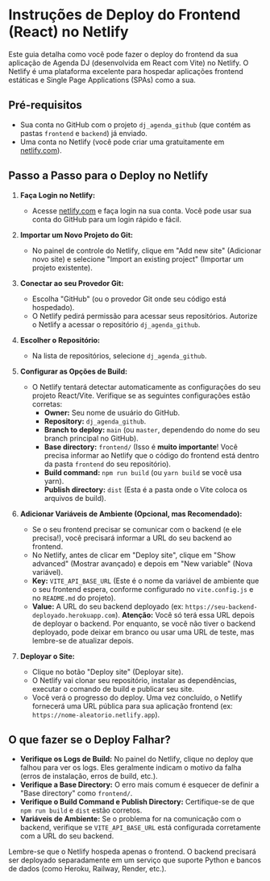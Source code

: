 # Instruções de Deploy do Frontend (React) no Netlify

Este guia detalha como você pode fazer o deploy do frontend da sua aplicação de Agenda DJ (desenvolvida em React com Vite) no Netlify. O Netlify é uma plataforma excelente para hospedar aplicações frontend estáticas e Single Page Applications (SPAs) como a sua.

## Pré-requisitos

*   Sua conta no GitHub com o projeto `dj_agenda_github` (que contém as pastas `frontend` e `backend`) já enviado.
*   Uma conta no Netlify (você pode criar uma gratuitamente em [netlify.com](https://www.netlify.com/)).

## Passo a Passo para o Deploy no Netlify

1.  **Faça Login no Netlify:**
    *   Acesse [netlify.com](https://www.netlify.com/) e faça login na sua conta. Você pode usar sua conta do GitHub para um login rápido e fácil.

2.  **Importar um Novo Projeto do Git:**
    *   No painel de controle do Netlify, clique em "Add new site" (Adicionar novo site) e selecione "Import an existing project" (Importar um projeto existente).

3.  **Conectar ao seu Provedor Git:**
    *   Escolha "GitHub" (ou o provedor Git onde seu código está hospedado).
    *   O Netlify pedirá permissão para acessar seus repositórios. Autorize o Netlify a acessar o repositório `dj_agenda_github`.

4.  **Escolher o Repositório:**
    *   Na lista de repositórios, selecione `dj_agenda_github`.

5.  **Configurar as Opções de Build:**
    *   O Netlify tentará detectar automaticamente as configurações do seu projeto React/Vite. Verifique se as seguintes configurações estão corretas:
        *   **Owner:** Seu nome de usuário do GitHub.
        *   **Repository:** `dj_agenda_github`.
        *   **Branch to deploy:** `main` (ou `master`, dependendo do nome do seu branch principal no GitHub).
        *   **Base directory:** `frontend/` (Isso é **muito importante**! Você precisa informar ao Netlify que o código do frontend está dentro da pasta `frontend` do seu repositório).
        *   **Build command:** `npm run build` (ou `yarn build` se você usa yarn).
        *   **Publish directory:** `dist` (Esta é a pasta onde o Vite coloca os arquivos de build).

6.  **Adicionar Variáveis de Ambiente (Opcional, mas Recomendado):**
    *   Se o seu frontend precisar se comunicar com o backend (e ele precisa!), você precisará informar a URL do seu backend ao frontend.
    *   No Netlify, antes de clicar em "Deploy site", clique em "Show advanced" (Mostrar avançado) e depois em "New variable" (Nova variável).
    *   **Key:** `VITE_API_BASE_URL` (Este é o nome da variável de ambiente que o seu frontend espera, conforme configurado no `vite.config.js` e no `README.md` do projeto).
    *   **Value:** A URL do seu backend deployado (ex: `https://seu-backend-deployado.herokuapp.com`). **Atenção:** Você só terá essa URL depois de deployar o backend. Por enquanto, se você não tiver o backend deployado, pode deixar em branco ou usar uma URL de teste, mas lembre-se de atualizar depois.

7.  **Deployar o Site:**
    *   Clique no botão "Deploy site" (Deployar site).
    *   O Netlify vai clonar seu repositório, instalar as dependências, executar o comando de build e publicar seu site.
    *   Você verá o progresso do deploy. Uma vez concluído, o Netlify fornecerá uma URL pública para sua aplicação frontend (ex: `https://nome-aleatorio.netlify.app`).

## O que fazer se o Deploy Falhar?

*   **Verifique os Logs de Build:** No painel do Netlify, clique no deploy que falhou para ver os logs. Eles geralmente indicam o motivo da falha (erros de instalação, erros de build, etc.).
*   **Verifique a Base Directory:** O erro mais comum é esquecer de definir a "Base directory" como `frontend/`.
*   **Verifique o Build Command e Publish Directory:** Certifique-se de que `npm run build` e `dist` estão corretos.
*   **Variáveis de Ambiente:** Se o problema for na comunicação com o backend, verifique se `VITE_API_BASE_URL` está configurada corretamente com a URL do seu backend.

Lembre-se que o Netlify hospeda apenas o frontend. O backend precisará ser deployado separadamente em um serviço que suporte Python e bancos de dados (como Heroku, Railway, Render, etc.).

